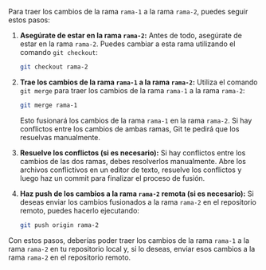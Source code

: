 Para traer los cambios de la rama `rama-1` a la rama `rama-2`, puedes seguir estos pasos:

1. **Asegúrate de estar en la rama `rama-2`:**
   Antes de todo, asegúrate de estar en la rama `rama-2`. Puedes cambiar a esta rama utilizando el comando `git checkout`:
   ```bash
   git checkout rama-2
   ```

2. **Trae los cambios de la rama `rama-1` a la rama `rama-2`:**
   Utiliza el comando `git merge` para traer los cambios de la rama `rama-1` a la rama `rama-2`:
   ```bash
   git merge rama-1
   ```

   Esto fusionará los cambios de la rama `rama-1` en la rama `rama-2`. Si hay conflictos entre los cambios de ambas ramas, Git te pedirá que los resuelvas manualmente.

3. **Resuelve los conflictos (si es necesario):**
   Si hay conflictos entre los cambios de las dos ramas, debes resolverlos manualmente. Abre los archivos conflictivos en un editor de texto, resuelve los conflictos y luego haz un commit para finalizar el proceso de fusión.

4. **Haz push de los cambios a la rama `rama-2` remota (si es necesario):**
   Si deseas enviar los cambios fusionados a la rama `rama-2` en el repositorio remoto, puedes hacerlo ejecutando:
   ```bash
   git push origin rama-2
   ```

Con estos pasos, deberías poder traer los cambios de la rama `rama-1` a la rama `rama-2` en tu repositorio local y, si lo deseas, enviar esos cambios a la rama `rama-2` en el repositorio remoto.